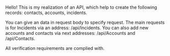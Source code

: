 Hello! This is my realization of an API, which help to create the following records: contacts, accounts, incidents.

You can give an data in request body to specify request.
The main requests is for Incidents via an address: /api/Incidents.
You can also add new accounts and contacts via next addresses: /api/Accounts and /api/Contacts.

All verification requirements are complied with.
